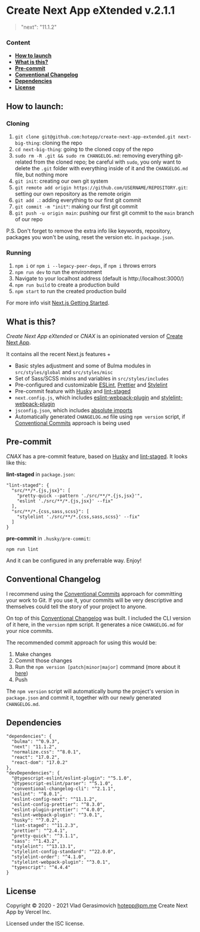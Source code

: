 # Create Next App eXtended v.2.1.1

> "next": "11.1.2"

### Content

- **[How to launch](#how-to-launch)**
- **[What is this?](#what-is-this)**
- **[Pre-commit](#pre-commit)**
- **[Conventional Changelog](#conventional-changelog)**
- **[Dependencies](#dependencies)**
- **[License](#license)**

## How to launch:

### Cloning

1. `git clone git@github.com:hotepp/create-next-app-extended.git next-big-thing`: cloning the repo
2. `cd next-big-thing`: going to the cloned copy of the repo
3. `sudo rm -R .git && sudo rm CHANGELOG.md`: removing everything git-related from the cloned repo; be careful with `sudo`, you only want to delete the `.git` folder with everything inside of it and the `CHANGELOG.md` file, but nothing more
4. `git init`: creating our own git system
5. `git remote add origin https://github.com/USERNAME/REPOSITORY.git`: setting our own repository as the remote origin
6. `git add .`: adding everything to our first git commit
7. `git commit -m "init"`: making our first git commit
8. `git push -u origin main`: pushing our first git commit to the `main` branch of our repo

P.S. Don't forget to remove the extra info like keywords, repository, packages you won't be using, reset the version etc. in `package.json`.

### Running

1. `npm i` or `npm i --legacy-peer-deps`, if `npm i` throws errors
2. `npm run dev` to run the environment
3. Navigate to your localhost address (default is http://localhost:3000/)
4. `npm run build` to create a production build
5. `npm start` to run the created production build

For more info visit [Next.js Getting Started](https://nextjs.org/docs/getting-started).

## What is this?

_Create Next App eXtended_ or _CNAX_ is an opinionated version of [Create Next App](https://nextjs.org/docs/api-reference/create-next-app).

It contains all the recent Next.js features +

- Basic styles adjustment and some of Bulma modules in `src/styles/global` and `src/styles/misc`
- Set of Sass/SCSS mixins and variables in `src/styles/includes`
- Pre-configured and customizable [ESLint](https://eslint.org/), [Prettier](https://prettier.io/) and [Stylelint](https://stylelint.io/)
- Pre-commit feature with [Husky](https://github.com/typicode/husky) and [lint-staged](https://github.com/okonet/lint-staged)
- `next.config.js`, which includes [eslint-webpack-plugin](https://github.com/webpack-contrib/eslint-webpack-plugin) and [stylelint-webpack-plugin](https://github.com/webpack-contrib/stylelint-webpack-plugin)
- `jsconfig.json`, which includes [absolute imports](https://nextjs.org/docs/advanced-features/module-path-aliases)
- Automatically generated `CHANGELOG.md` file using `npm version` script, if [Conventional Commits](https://www.conventionalcommits.org/en/v1.0.0/) approach is being used

## Pre-commit

_CNAX_ has a pre-commit feature, based on [Husky](https://github.com/typicode/husky) and [lint-staged](https://github.com/okonet/lint-staged). It looks like this:

**lint-staged** in `package.json`:

```
"lint-staged": {
  "src/**/*.{js,jsx}": [
    "pretty-quick --pattern './src/**/*.{js,jsx}'",
    "eslint './src/**/*.{js,jsx}' --fix"
  ],
  "src/**/*.{css,sass,scss}": [
    "stylelint './src/**/*.{css,sass,scss}' --fix"
  ]
}
```

**pre-commit** in `.husky/pre-commit`:

```
npm run lint
```

And it can be configured in any preferrable way. Enjoy!

## Conventional Changelog

I recommend using the [Conventional Commits](https://www.conventionalcommits.org/en/v1.0.0/) approach for committing your work to Git. If you use it, your commits will be very descriptive and themselves could tell the story of your project to anyone.

On top of this [Conventional Changelog](https://github.com/conventional-changelog/conventional-changelog/tree/master/packages/conventional-changelog-cli) was built. I included the CLI version of it here, in the `version` npm script. It generates a nice `CHANGELOG.md` for your nice commits.

The recommended commit approach for using this would be:

1. Make changes
2. Commit those changes
3. Run the `npm version [patch|minor|major]` command (more about it [here](https://docs.npmjs.com/cli/v6/commands/npm-version))
4. Push

The `npm version` script will automatically bump the project's version in `package.json` and commit it, together with our newly generated `CHANGELOG.md`.

## Dependencies

```
"dependencies": {
  "bulma": "^0.9.3",
  "next": "11.1.2",
  "normalize.css": "^8.0.1",
  "react": "17.0.2",
  "react-dom": "17.0.2"
},
"devDependencies": {
  "@typescript-eslint/eslint-plugin": "^5.1.0",
  "@typescript-eslint/parser": "^5.1.0",
  "conventional-changelog-cli": "^2.1.1",
  "eslint": "^8.0.1",
  "eslint-config-next": "^11.1.2",
  "eslint-config-prettier": "^8.3.0",
  "eslint-plugin-prettier": "^4.0.0",
  "eslint-webpack-plugin": "^3.0.1",
  "husky": "^7.0.2",
  "lint-staged": "^11.2.3",
  "prettier": "^2.4.1",
  "pretty-quick": "^3.1.1",
  "sass": "^1.43.2",
  "stylelint": "^13.13.1",
  "stylelint-config-standard": "^22.0.0",
  "stylelint-order": "^4.1.0",
  "stylelint-webpack-plugin": "^3.0.1",
  "typescript": "^4.4.4"
}
```

## License

Copyright © 2020 - 2021 Vlad Gerasimovich <hotepp@pm.me> Create Next App by Vercel Inc.

Licensed under the ISC license.
